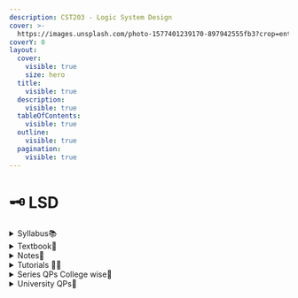 ```yaml
---
description: CST203 - Logic System Design
cover: >-
  https://images.unsplash.com/photo-1577401239170-897942555fb3?crop=entropy&cs=srgb&fm=jpg&ixid=M3wxOTcwMjR8MHwxfHNlYXJjaHwyfHxsb2dpY3xlbnwwfHx8fDE2OTUxNDU3MjV8MA&ixlib=rb-4.0.3&q=85
coverY: 0
layout:
  cover:
    visible: true
    size: hero
  title:
    visible: true
  description:
    visible: true
  tableOfContents:
    visible: true
  outline:
    visible: true
  pagination:
    visible: true
---
```


# 🗝 LSD

<details>

<summary>Syllabus📚</summary>

[CST203](https://drive.google.com/file/d/1P9H547pPYiBeiHjtlPTZ0nXRIw8acJ6s/view?usp=drive\_link)👈

</details>

<details>

<summary>Textbook📖</summary>

[LSD Textbook](https://drive.google.com/drive/folders/1nXYT11ddj\_DaPKGF52OhLTZ4H3AnpJ6P?usp=drive\_link)👈

</details>

<details>

<summary>Notes📒</summary>

[Module 5](https://drive.google.com/file/d/1Gm8vl98OyGcYYQGuR1daZZS10aUNY535/view?usp=drive\_link)👈

</details>

<details>

<summary>Tutorials 🧑‍🏫</summary>

[LSD Useful Links](https://docs.google.com/document/d/1ppQHq4E1FupnxqFtJ9AWaBotNNGDe2-Gpu7rm58L7eI/edit?usp=drive\_link)👈

</details>

<details>

<summary>Series QPs College wise📃</summary>

[LSD Series QPs](https://drive.google.com/drive/folders/1a-b\_BHzIGj0Of8GNIuJtpeaht5SaMd4N?usp=drive\_link)👈

</details>

<details>

<summary>University QPs📄</summary>

[LSD University Question Papers](https://drive.google.com/drive/folders/1jYt7yBxwvEH-5FoZoRV8At\_H0vLSr0RD?usp=drive\_link)👈

</details>
